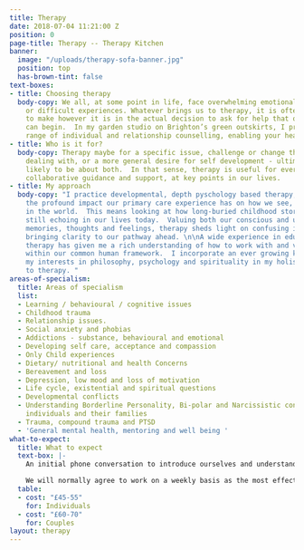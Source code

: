 ```yaml
---
title: Therapy
date: 2018-07-04 11:21:00 Z
position: 0
page-title: Therapy -- Therapy Kitchen
banner:
  image: "/uploads/therapy-sofa-banner.jpg"
  position: top
  has-brown-tint: false
text-boxes:
- title: Choosing therapy
  body-copy: We all, at some point in life, face overwhelming emotional challenges
    or difficult experiences. Whatever brings us to therapy, it is often a hard choice
    to make however it is in the actual decision to ask for help that our healing
    can begin.  In my garden studio on Brighton’s green outskirts, I practice a broad
    range of individual and relationship counselling, enabling your healing journey.
- title: Who is it for?
  body-copy: Therapy maybe for a specific issue, challenge or change that you are
    dealing with, or a more general desire for self development - ultimately it is
    likely to be about both.  In that sense, therapy is useful for everyone, offering
    collaborative guidance and support, at key points in our lives.
- title: My approach
  body-copy: "I practice developmental, depth pyschology based therapy, founded on
    the profound impact our primary care experience has on how we see, feel and act
    in the world.  This means looking at how long-buried childhood stories are somehow
    still echoing in our lives today.  Valuing both our conscious and unconscious
    memories, thoughts and feelings, therapy sheds light on confusing inner conflicts,
    bringing clarity to our pathway ahead. \n\nA wide experience in education and
    therapy has given me a rich understanding of how to work with and value each individual
    within our common human framework.  I incorporate an ever growing knowledge from
    my interests in philosophy, psychology and spirituality in my holistic approach
    to therapy. "
areas-of-specialism:
  title: Areas of specialism
  list:
  - Learning / behavioural / cognitive issues
  - Childhood trauma
  - Relationship issues.
  - Social anxiety and phobias
  - Addictions - substance, behavioural and emotional
  - Developing self care, acceptance and compassion
  - Only Child experiences
  - Dietary/ nutritional and health Concerns
  - Bereavement and loss
  - Depression, low mood and loss of motivation
  - Life cycle, existential and spiritual questions
  - Developmental conflicts
  - Understanding Borderline Personality, Bi-polar and Narcissistic conditions, for
    individuals and their families
  - Trauma, compound trauma and PTSD
  - 'General mental health, mentoring and well being '
what-to-expect:
  title: What to expect
  text-box: |-
    An initial phone conversation to introduce ourselves and understand how I can help.  I offer a half hour assessment, costing £15, to establish whether I am the right counsellor for your needs.

    We will normally agree to work on a weekly basis as the most effective schedule, in either a short term or open ended time span.  However each therapeutic relationship is unique and we will agree working patterns accordingly, within a flexible framework.
  table:
  - cost: "£45-55"
    for: Individuals
  - cost: "£60-70"
    for: Couples
layout: therapy
---
```


